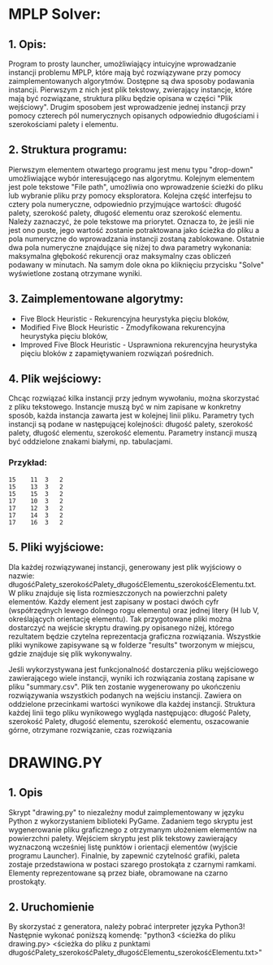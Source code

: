 # MPLP Solver:

## 1. Opis:
Program to prosty launcher, umożliwiający intuicyjne wprowadzanie instancji problemu MPLP, które mają być rozwiązywane przy pomocy zaimplementowanych algorytmów.
Dostępne są dwa sposoby podawania instancji.
Pierwszym z nich jest plik tekstowy, zwierający instancje, które mają być rozwiązane, struktura pliku będzie opisana w części "Plik wejściowy".
Drugim sposobem jest wprowadzenie jednej instancji przy pomocy czterech pól numerycznych opisanych odpowiednio długościami i szerokościami palety i elementu.

## 2. Struktura programu:
Pierwszym elementem otwartego programu jest menu typu "drop-down" umożliwiające wybór interesującego nas algorytmu.
Kolejnym elementem jest pole tekstowe "File path", umożliwia ono wprowadzenie ścieżki do pliku lub wybranie pliku przy pomocy eksploratora.
Kolejna część interfejsu to cztery pola numeryczne, odpowiednio przyjmujące wartości: długość palety, szerokość palety, długość elementu oraz szerokość elementu.
Należy zaznaczyć, że pole tekstowe ma priorytet.
Oznacza to, że jeśli nie jest ono puste, jego wartość zostanie potraktowana jako ścieżka do pliku a pola numeryczne do wprowadzania instancji zostaną zablokowane.
Ostatnie dwa pola numeryczne znajdujące się niżej to dwa parametry wykonania: maksymalna głębokość rekurencji oraz maksymalny czas obliczeń podawany w minutach.
Na samym dole okna po kliknięciu przycisku "Solve" wyświetlone zostaną otrzymane wyniki.

## 3. Zaimplementowane algorytmy:
 - Five Block Heuristic - Rekurencyjna heurystyka pięciu bloków,
 - Modified Five Block Heuristic - Zmodyfikowana rekurencyjna heurystyka pięciu bloków,
 - Improved Five Block Heuristic - Usprawniona rekurencyjna heurystyka pięciu bloków z zapamiętywaniem rozwiązań pośrednich.

## 4. Plik wejściowy:
Chcąc rozwiązać kilka instancji przy jednym wywołaniu, można skorzystać z pliku tekstowego.
Instancje muszą być w nim zapisane w konkretny sposób, każda instancja zawarta jest w kolejnej linii pliku.
Parametry tych instancji są podane w następującej kolejności: długość palety, szerokość palety, długość elementu, szerokość elementu.
Parametry instancji muszą być oddzielone znakami białymi, np. tabulacjami. 

### Przykład:
``15	11	3	2``\
``15	13	3	2``\
``15	15	3	2``\
``17	10	3	2``\
``17	12	3	2``\
``17	14	3	2``\
``17	16	3	2``

## 5. Pliki wyjściowe:
Dla każdej rozwiązywanej instancji, generowany jest plik wyjściowy o nazwie: długośćPalety_szerokośćPalety_długośćElementu_szerokośćElementu.txt.
W pliku znajduje się lista rozmieszczonych na powierzchni palety elementów.
Każdy element jest zapisany w postaci dwóch cyfr (współrzędnych lewego dolnego rogu elementu) oraz jednej litery (H lub V, określających orientację elementu).
Tak przygotowane pliki można dostarczyć na wejście skryptu drawing.py opisanego niżej, którego rezultatem będzie czytelna reprezentacja graficzna rozwiązania.
Wszystkie pliki wynikowe zapisywane są w folderze "results" tworzonym w miejscu, gdzie znajduje się plik wykonywalny.

Jeśli wykorzystywana jest funkcjonalność dostarczenia pliku wejściowego zawierającego wiele instancji, wyniki ich rozwiązania zostaną zapisane w pliku "summary.csv".
Plik ten zostanie wygenerowany po ukończeniu rozwiązywania wszystkich podanych na wejściu instancji.
Zawiera on oddzielone przecinkami wartości wynikowe dla każdej instancji.
Struktura każdej linii tego pliku wynikowego wygląda następująco:
długość Palety, szerokość Palety, długość elementu, szerokość elementu, oszacowanie górne, otrzymane rozwiązanie, czas rozwiązania 

# DRAWING.PY

## 1. Opis
Skrypt "drawing.py" to niezależny moduł zaimplementowany w języku Python z wykorzystaniem biblioteki PyGame.
Zadaniem tego skryptu jest wygenerowanie pliku graficznego z otrzymanym ułożeniem elementów na powierzchni palety.
Wejściem skryptu jest plik tekstowy zawierający wyznaczoną wcześniej listę punktów i orientacji elementów (wyjście programu Launcher).
Finalnie, by zapewnić czytelność grafiki, paleta zostaje przedstawiona w postaci szarego prostokąta z czarnymi ramkami.
Elementy reprezentowane są przez białe, obramowane na czarno prostokąty.

## 2. Uruchomienie
By skorzystać z generatora, należy pobrać interpreter języka Python3!
Następnie wykonać poniższą komendę: "python3 <ścieżka do pliku drawing.py> <ścieżka do pliku z punktami długośćPalety_szerokośćPalety_długośćElementu_szerokośćElementu.txt>"
